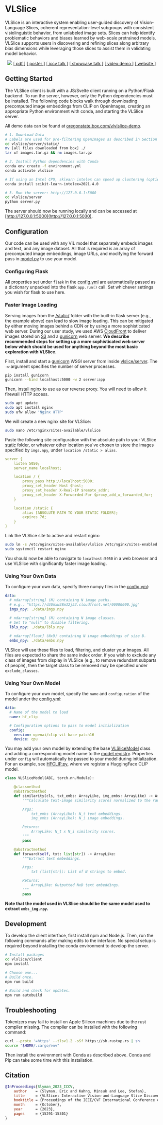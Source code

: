 # VLSlice

VLSlice is an interactive system enabling user-guided discovery of Vision-Language Slices, coherent representation-level subgroups with consistent visiolinguistic behavior, from unlabeled image sets. Slices can help identify problematic behaviors and biases learned by web-scale pretrained models. VLSlice supports users in discovering and refining slices along arbitrary bias dimensions while leveraging those slices to assist them in validating model behavior.

<p align="center">
  <img src="./media/vlslice.png">
  <a href="https://arxiv.org/abs/2309.06703">[ pdf ]</a>
  <a href="https://ericslyman.com/assets/pdf/vlslice_poster.pdf">[ poster ]</a>
  <a href="https://drive.google.com/file/d/1mOuvjphNb2xNDC7shoGbPwyjbfArwud4/view?usp=drive_link">[ iccv talk ]</a>
  <a href="https://www.youtube.com/watch?v=2CMDcGGsMjo&list=PLUxOP3kBxs2JYA5KT0YEmNJEyjqAqLOf3&index=1">[ showcase talk ]</a>
  <a href="https://drive.google.com/file/d/1JkbVXnCds6rOErUx-YWZmp3mQ3IDJuhi/view?usp=drive_link">[ video demo ]</a>
  <a href="https://ericslyman.com/vlslice/">[ website ]</a>
</p>

## Getting Started

The VLSlice client is built with a JS/Svelte client running on a Python/Flask backend. To run the server, however, only the Python dependencies must be installed. The following code blocks walk through downloading precomputed image embeddings from CLIP on OpenImages, creating an appropriate Python environment with conda, and starting the VLSlice server.

All demo data can be found at [oregonstate.box.com/v/vlslice-demo](https://oregonstate.box.com/v/vlslice-demo).

```bash
# 1. Download Data
# Labels are used for pre-filtering OpenImages as described in Section 4.1.
cd vlslice/server/static/
mv [all files downloaded from box] ./
tar xf images.tar.gz && rm images.tar.gz

# 2. Install Python dependencies with Conda
conda env create -f environment.yml
conda activate vlslice

# If using an Intel CPU, sklearn intelex can speed up clustering (optional)
conda install scikit-learn-intelex=2021.4.0

# 3. Run the server: http://127.0.0.1:5000
cd vlslice/server
python server.py
```

The server should now be running locally and can be accessed at [http://127.0.0.1:5000](http://127.0.0.1:5000).

## Configuration

Our code can be used with any ViL model that separately embeds images and text, and any image dataset. All that is required is an array of precomputed image embeddings, image URLs, and modifying the forward pass in [model.py](vlslice/server/model.py) to use your model.

### Configuring Flask

All properties set under `flask` in the [config.yml](vlslice/server/config.yml) are automatically passed as a dictionary unpacked into the flask `app.run()` call. Set whichever settings you wish for flask to use here.

### Faster Image Loading

Serving images from the [/static/](./vlslice/server/static/) folder with the built-in flask server (e.g., the example above) can lead to slow image loading. This can be mitigated by either moving images behind a CDN or by using a more sophisticated web server. During our user study, we used AWS [CloudFront](https://aws.amazon.com/cloudfront/) to deliver images stored on [S3](https://aws.amazon.com/s3/) and a [gunicorn](https://gunicorn.org/) web server. **We describe recommended steps for setting up a more sophisticated web server below which should be used for anything beyond the most basic exploration with VLSlice.**

First, install and start a [gunicorn](https://gunicorn.org/) WSGI server from inside [vlslice/server](./vlslice/server/). The `-w` argument specifies the number of server processes.

```bash
pip install gunicorn
gunicorn --bind localhost:5000 -w 2 server:app
```

Then, install [nginx](https://www.nginx.com/) to use as our reverse proxy. You will need to allow it firewall HTTP access.

```bash
sudo apt update
sudo apt install nginx
sudo ufw allow 'Nginx HTTP'
```

We will create a new nginx site for VLSlice:

```bash
sudo nano /etc/nginx/sites-available/vlslice
```

Paste the following site configuration with the absolute path to your VLSlice [static](./vlslice/server/static/) folder,
or whatever other location you've chosen to store the images specified by `imgs.npy`, under `location /static > alias`.

```yaml
server {
    listen 5050;
    server_name localhost;

    location / {
        proxy_pass http://localhost:5000;
        proxy_set_header Host $host;
        proxy_set_header X-Real-IP $remote_addr;
        proxy_set_header X-Forwarded-For $proxy_add_x_forwarded_for;
    }

    location /static {
        alias [ABSOLUTE PATH TO YOUR STATIC FOLDER];
        expires 7d;
    }
}
```

Link the VLSlice site to active and restart nginx:

```bash
sudo ln -s /etc/nginx/sites-available/vlslice /etc/nginx/sites-enabled
sudo systemctl restart nginx
```

You should now be able to navigate to `localhost:5050` in a web browser and use VLSlice with significantly faster image loading.

### Using Your Own Data

To configure your own data, specify three numpy files in the [config.yml](vlslice/server/config.yml):

```yaml
data:
  # ndarray[string] (N) containing N image paths. 
  # e.g., "https://d30mxw38m32j53.cloudfront.net/00000000.jpg"
  imgs_npy: ./data/imgs.npy  
  
  # ndarray[string] (N) containing N image classes. 
  # Set to "null" to disable filtering.
  lbls_npy: ./data/lbls.npy  

  # ndarray[float] (NxD) containing N image embeddings of size D.
  embs_npy: ./data/embs.npy  
```

VLSlice will use these files to load, filtering, and cluster your images. All files are expected to share the same index order. If you wish to exclude any class of images from display in VLSlice (e.g., to remove redundant subparts of people), then the target class to be removed may be specified under `exclude_classes`.

### Using Your Own Model

To configure your own model, specify the `name` and `configuration` of the model under the [config.yml](vlslice/server/config.yml):

```yaml
data:
  # Name of the model to load
  name: hf_clip

  # Configuration options to pass to model initialization
  config:
    version: openai/clip-vit-base-patch16
    device: cpu
```

You may add your own model by extending the base [VLSliceModel](vlslice/server/models/base.py) class and adding a corresponding model name to the [model registry](vlslice/server/models/__init__.py). Properties under `config` will automatically be passed to your model during initialization. For an example, see [HFCLIP.py](vlslice/server/models/HFCLIP.py), where we register a HuggingFace CLIP model.

```python
class VLSliceModel(ABC, torch.nn.Module):

    @classmethod
    @abstractmethod
    def similarity(cls, txt_embs: ArrayLike, img_embs: ArrayLike) -> ArrayLike:
        """Calculate text-image similarity scores normalized to the range [0, 1].

        Args:
            txt_embs (ArrayLike): N_t text embeddings.
            img_embs (ArrayLike): N_i image embeddings.

        Returns:
            ArrayLike: N_t x N_i similarity scores.
        """
        pass

    @abstractmethod
    def forward(self, txt: list[str]) -> ArrayLike:
        """Extract text embeddings.

        Args:
            txt (list[str]): List of N strings to embed.

        Returns:
            ArrayLike: Outputted NxD text embeddings.
        """
        pass
```

**Note that the model used in VLSlice should be the same model used to extract `embs_img.npy`.**

## Development

To develop the client interface, first install npm and Node.js. Then, run the following commands after making edits to the interface. No special setup is required beyond installing the conda environment to develop the server.

```bash
# Install packages
cd vlslice/client
npm install

# Choose one...
# Build once.
npm run build

# Build and check for updates.
npm run autobuild
```

## Troubleshooting

Tokenizers may fail to install on Apple Silicon machines due to the rust compiler missing. The compiler can be installed with the following command:

```bash
curl --proto '=https' --tlsv1.2 -sSf https://sh.rustup.rs | sh
source "$HOME/.cargo/env"
```

Then install the environment with Conda as described above. Conda and Pip can take some time with this installation.

## Citation

```bibtex
@InProceedings{Slyman_2023_ICCV,
    author    = {Slyman, Eric and Kahng, Minsuk and Lee, Stefan},
    title     = {VLSlice: Interactive Vision-and-Language Slice Discovery},
    booktitle = {Proceedings of the IEEE/CVF International Conference on Computer Vision (ICCV)},
    month     = {October},
    year      = {2023},
    pages     = {15291-15301}
}
```
